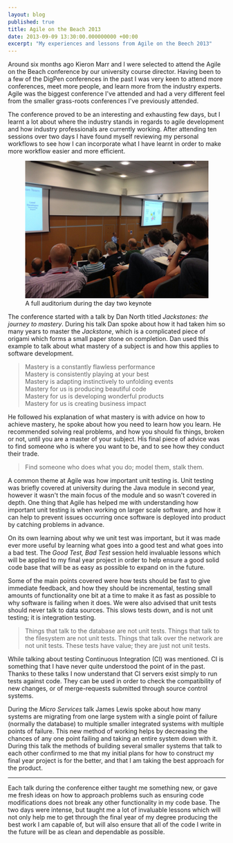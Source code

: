 ```yaml
---
layout: blog
published: true
title: Agile on the Beach 2013
date: 2013-09-09 13:30:00.000000000 +00:00
excerpt: "My experiences and lessons from Agile on the Beech 2013"
---
```


Around six months ago Kieron Marr and I were selected to attend the Agile on the Beach conference by our university course director. Having been to a few of the DigPen conferences in the past I was very keen to attend more conferences, meet more people, and learn more from the industry experts. Agile was the biggest conference I've attended and had a very different feel from the smaller grass-roots conferences I've previously attended. 

The conference proved to be an interesting and exhausting few days, but I learnt a lot about where the industry stands in regards to agile development and how industry professionals are currently working. After attending ten sessions over two days I have found myself reviewing my personal workflows to see how I can incorporate what I have learnt in order to make more workflow easier and more efficient. 

<figure>
	<img src="/assets/images/blog/2013-09-09-agile-on-the-beach-2013/conference.jpeg" alt="A full auditorium during the day two keynote" />
	<figcaption>
		A full auditorium during the day two keynote
	</figcaption>
</figure>

The conference started with a talk by Dan North titled *Jackstones: the journey to mastery*. During his talk Dan spoke about how it had taken him so many years to master the *Jackstone*, which is a complicated piece of origami which forms a small paper stone on completion. Dan used this example to talk about what mastery of a subject is and how this applies to software development. 

> Mastery is a constantly flawless performance<br />
> Mastery is consistently playing at your best<br />
> Mastery is adapting instinctively to unfolding events<br />
> Mastery for us is producing beautiful code<br />
> Mastery for us is developing wonderful products<br />
> Mastery for us is creating business impact

He followed his explanation of what mastery is with advice on how to achieve mastery, he spoke about how you need to learn how you learn.  He recommended solving real problems, and how you should fix things, broken or not, until you are a master of your subject. His final piece of advice was to find someone who is where you want to be, and to see how they conduct their trade. 

> Find someone who does what you do; model them, stalk them. 

A common theme at Agile was how important unit testing is. Unit testing was briefly covered at university during the Java module in second year, however it wasn't the main focus of the module and so wasn't covered in depth. One thing that Agile has helped me with understanding how important unit testing is when working on larger scale software, and how it can help to prevent issues occurring once software is deployed into product by catching problems in advance. 

On its own learning about why we unit test was important, but it was made ever more useful by learning what goes into a good test and what goes into a bad test. The *Good Test, Bad Test* session held invaluable lessons which will be applied to my final year project in order to help ensure a good solid code base that will be as easy as possible to expand on in the future. 

Some of the main points covered were how tests should be fast to give immediate feedback, and how they should be incremental, testing small amounts of functionality one bit at a time to make it as fast as possible to why software is failing when it does. We were also advised that unit tests should never talk to data sources. This slows tests down, and is not unit testing; it is integration testing. 

> Things that talk to the database are not unit tests. Things that talk to the filesystem are not unit tests. Things that talk over the network are not unit tests. These tests have value; they are just not unit tests. 

While talking about testing Continuous Integration (CI) was mentioned. CI is something that I have never quite understood the point of in the past. Thanks to these talks I now understand that CI servers exist simply to run tests against code. They can be used in order to check the compatibility of new changes, or of merge-requests submitted through source control systems. 

During the *Micro Services* talk James Lewis spoke about how many systems are migrating from one large system with a single point of failure (normally the database) to multiple smaller integrated systems with multiple points of failure. This new method of working helps by decreasing the chances of any one point failing and taking an entire system down with it. During this talk the methods of building several smaller systems that talk to each other confirmed to me that my initial plans for how to construct my final year project is for the better, and that I am taking the best approach for the product. 

---

Each talk during the conference either taught me something new, or gave me fresh ideas on how to approach problems such as ensuring code modifications does not break any other functionality in my code base. The two days were intense, but taught me a lot of invaluable lessons which will not only help me to get through the final year of my degree producing the best work I am capable of, but will also ensure that all of the code I write in the future will be as clean and dependable as possible. 